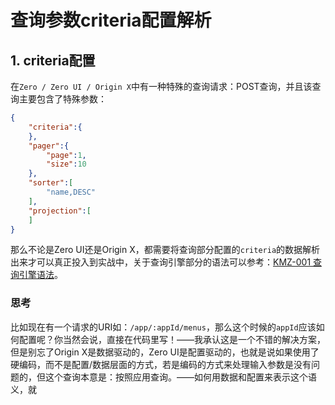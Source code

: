 # 查询参数criteria配置解析

## 1. criteria配置

在`Zero / Zero UI / Origin X`中有一种特殊的查询请求：POST查询，并且该查询主要包含了特殊参数：

```json
{
    "criteria":{
    },
    "pager":{
        "page":1,
        "size":10
    },
    "sorter":[
        "name,DESC"
    ],
    "projection":[
    ]
}
```

那么不论是Zero UI还是Origin X，都需要将查询部分配置的`criteria`的数据解析出来才可以真正投入到实战中，关于查询引擎部分的语法可以参考：[KMZ-001 查询引擎语法](/uniform-documentation/zerohe-xin-li-lun/kmz-001-cha-xun-yin-qing-yu-fa.md)。

### 思考

比如现在有一个请求的URI如：`/app/:appId/menus`，那么这个时候的`appId`应该如何配置呢？你当然会说，直接在代码里写！——我承认这是一个不错的解决方案，但是别忘了Origin X是数据驱动的，Zero UI是配置驱动的，也就是说如果使用了硬编码，而不是配置/数据层面的方式，若是编码的方式来处理输入参数是没有问题的，但这个查询本意是：按照应用查询。——如何用数据和配置来表示这个语义，就

